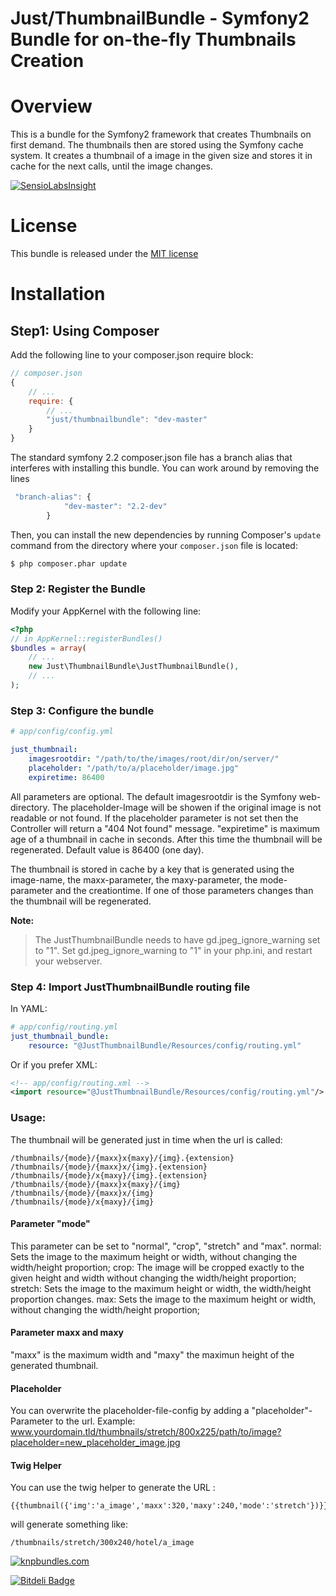 Just/ThumbnailBundle - Symfony2 Bundle for on-the-fly Thumbnails Creation
=========================================================================


Overview
========

This is a bundle for the Symfony2 framework that creates Thumbnails on first demand. The thumbnails then are stored using the Symfony cache system.
It creates a thumbnail of a image in the given size and stores it in cache for the next calls, until the image changes.

[![SensioLabsInsight](https://insight.sensiolabs.com/projects/f97fef15-6eb9-45e2-9973-5948514a4864/big.png)](https://insight.sensiolabs.com/projects/f97fef15-6eb9-45e2-9973-5948514a4864)


License
=======

This bundle is released under the [MIT license](Resources/meta/LICENSE)

Installation
============

## Step1: Using Composer

Add the following line to your composer.json require block:

```js
// composer.json
{
    // ...
    require: {
        // ...
        "just/thumbnailbundle": "dev-master"
    }
}
```
    
The standard symfony 2.2 composer.json file has a branch alias that interferes with installing this bundle.  You can work around by removing the lines
 
```js
 "branch-alias": {
            "dev-master": "2.2-dev"
        }
```

Then, you can install the new dependencies by running Composer's ``update``
command from the directory where your ``composer.json`` file is located:

```bash
$ php composer.phar update
```

### Step 2: Register the Bundle

Modify your AppKernel with the following line:
```php
<?php
// in AppKernel::registerBundles()
$bundles = array(
    // ...
    new Just\ThumbnailBundle\JustThumbnailBundle(),
    // ...
);
```

### Step 3: Configure the bundle

``` yaml
# app/config/config.yml

just_thumbnail:
    imagesrootdir: "/path/to/the/images/root/dir/on/server/"
    placeholder: "/path/to/a/placeholder/image.jpg"
    expiretime: 86400
```
All parameters are optional. 
The default imagesrootdir is the Symfony web-directory. 
The placeholder-Image will be showen if the original image is not readable or not found. If the placeholder parameter is not set then the Controller will return a "404 Not found" message.
"expiretime" is maximum age of a thumbnail in cache in seconds. After this time the thumbnail will be regenerated. Default value is 86400 (one day).

The thumbnail is stored in cache by a key that is generated using the image-name, the maxx-parameter, the maxy-parameter, the mode-parameter and the creationtime. If one of those parameters changes than the thumbnail will be regenerated.

**Note:**
> The JustThumbnailBundle needs to have gd.jpeg_ignore_warning set to "1". Set gd.jpeg_ignore_warning to "1" in your php.ini, and restart your webserver.


### Step 4: Import JustThumbnailBundle routing file

In YAML:

``` yaml
# app/config/routing.yml
just_thumbnail_bundle:
    resource: "@JustThumbnailBundle/Resources/config/routing.yml"
```

Or if you prefer XML:

``` xml
<!-- app/config/routing.xml -->
<import resource="@JustThumbnailBundle/Resources/config/routing.yml"/>
```

### Usage:

The thumbnail will be generated just in time when the url is called:

``` 
/thumbnails/{mode}/{maxx}x{maxy}/{img}.{extension}
/thumbnails/{mode}/{maxx}x/{img}.{extension}
/thumbnails/{mode}/x{maxy}/{img}.{extension}
/thumbnails/{mode}/{maxx}x{maxy}/{img}
/thumbnails/{mode}/{maxx}x/{img}
/thumbnails/{mode}/x{maxy}/{img}
```

#### Parameter "mode"
This parameter can be set to "normal", "crop", "stretch" and "max".
normal: Sets the image to the maximum height or width, without changing the width/height proportion;
crop: The image will be cropped exactly to the given height and width without changing the width/height proportion;
stretch: Sets the image to the maximum height or width, the width/height proportion changes.
max: Sets the image to the maximum height or width, without changing the width/height proportion;

#### Parameter maxx and maxy
"maxx" is the maximum width and "maxy" the maximun height of the generated thumbnail.

#### Placeholder
You can overwrite the placeholder-file-config by adding a "placeholder"-Parameter to the url. Example: www.yourdomain.tld/thumbnails/stretch/800x225/path/to/image?placeholder=new_placeholder_image.jpg

#### Twig Helper
You can use the twig helper to generate the URL :
``` 
{{thumbnail({'img':'a_image','maxx':320,'maxy':240,'mode':'stretch'})}}
``` 
will generate something like:
``` 
/thumbnails/stretch/300x240/hotel/a_image
``` 

[![knpbundles.com](http://knpbundles.com/julianstricker/ThumbnailBundle/badge)](http://knpbundles.com/julianstricker/ThumbnailBundle)

[![Bitdeli Badge](https://d2weczhvl823v0.cloudfront.net/julianstricker/thumbnailbundle/trend.png)](https://bitdeli.com/free "Bitdeli Badge")
